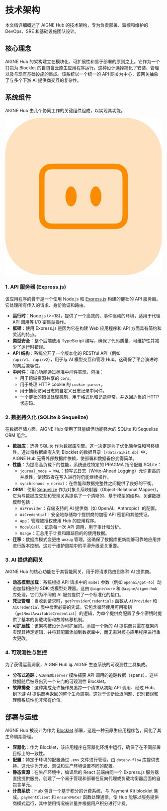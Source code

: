 # 技术架构

本文档详细概述了 AIGNE Hub 的技术架构，专为负责部署、监控和维护的 DevOps、SRE 和基础设施团队设计。

## 核心理念

AIGNE Hub 的架构建立在模块化、可扩展性和易于部署的原则之上。它作为一个打包为 Blocklet 的自包含云原生应用程序运行。这种设计选择简化了安装、管理以及与现有基础设施的集成。该系统以一个统一的 API 网关为中心，该网关抽象了与多个下游 AI 提供商交互的复杂性。

## 系统组件

AIGNE Hub 由几个协同工作的关键组件组成，以实现其功能。

![AIGNE Hub Logo](../../../blocklets/core/screenshots/logo.png)

### 1. API 服务器 (Express.js)

该应用程序的骨干是一个使用 Node.js 和 [Express.js](https://expressjs.com/) 构建的健壮的 API 服务器。它处理所有传入的请求、身份验证和路由。

-   **运行时**：Node.js (>=18)，提供了一个高效的、事件驱动的环境，适用于代理 API 调用等 I/O 密集型操作。
-   **框架**：使用 Express.js 是因为它在构建 Web 应用程序和 API 方面具有简约和灵活的特点。
-   **类型安全**：整个后端使用 TypeScript 编写，确保了代码质量、可维护性并减少了运行时错误。
-   **API 结构**：系统公开了一个版本化的 RESTful API（例如 `/api/v1`、`/api/v2`），用于与 AI 模型交互和管理 Hub。这确保了平台演进时的向后兼容性。
-   **中间件**：核心功能通过标准中间件实现，包括：
    -   用于跨域资源共享的 `cors`。
    -   用于处理 HTTP cookie 的 `cookie-parser`。
    -   用于捕获访问日志的自定义日志记录中间件。
    -   一个健壮的错误处理机制，用于格式化和记录异常，并返回适当的 HTTP 状态码。

### 2. 数据持久化 (SQLite & Sequelize)

在数据存储方面，AIGNE Hub 使用了轻量级但功能强大的 SQLite 和 Sequelize ORM 组合。

-   **数据库**：选择 SQLite 作为数据库引擎。这一决定是为了优化简单性和可移植性。通过将数据库嵌入到 Blocklet 的数据目录（`/data/aikit.db`）中，AIGNE Hub 无需外部数据库依赖，使部署和数据备份变得简单。
-   **性能**：为提高高负载下的性能，系统通过特定的 PRAGMA 指令配置 SQLite：
    -   `journal_mode = WAL`：预写式日志（Write-Ahead Logging）允许更高的并发性，使读取者在写入进行时仍能继续操作。
    -   `synchronous = normal`：在性能和数据完整性之间提供了良好的平衡。
-   **ORM**：使用 [Sequelize](https://sequelize.org/) 作为对象关系映射器（Object-Relational Mapper）。它为与数据库交互和管理关系提供了一个清晰的、基于模型的结构。关键数据模型包括：
    -   `AiProvider`：存储支持的 AI 提供商（如 OpenAI、Anthropic）的配置。
    -   `AiCredential`：安全地存储每个提供商的加密 API 密钥和其他凭证。
    -   `App`：管理被授权使用 Hub 的应用程序。
    -   `ModelCall`：记录每一次 API 调用，用于审计和分析。
    -   `Usage`：汇总用于计费和跟踪目的的使用数据。
-   **迁移**：数据库模式变更由 `umzug` 管理。这确保了数据库更新能够可靠地应用并进行版本控制，这对于维护周期中的平滑升级至关重要。

### 3. AI 提供商网关

AIGNE Hub 的核心功能在于其智能网关，用于将请求路由到各种 AI 提供商。

-   **动态模型加载**：系统根据 API 请求中的 `model` 参数（例如 `openai/gpt-4o`）动态加载相应的 SDK 或模型处理器。这由 `@aigne/core` 和 `@aigne/aigne-hub` 库处理，它们为不同的 AI 服务提供了一个标准化的接口。
-   **凭证管理**：当收到请求时，`getProviderCredentials` 函数从 `AiProvider` 和 `AiCredential` 表中检索必要的凭证。它包含循环使用可用密钥（`getNextAvailableCredential`）的逻辑，为单个提供商配置了多个密钥时提供了基本的负载均衡和故障转移机制。
-   **可扩展性**：该架构被设计为可扩展的。添加一个新的 AI 提供商只需在框架内实现其特定逻辑，并将其配置添加到数据库中，而无需对核心应用程序进行重大更改。

### 4. 可观测性与监控

为了获得运营洞察，AIGNE Hub 与 AIGNE 生态系统的可观测性工具集成。

-   **分布式追踪**：`AIGNEObserver` 模块捕获 API 调用的追踪数据（spans）。这些数据随后被导出到一个专门的可观测性 Blocklet。
-   **故障排查**：这种集成允许操作员追踪一个请求从初始 API 调用、经过 Hub、到下游 AI 提供商再返回的整个生命周期。这对于诊断延迟问题、识别错误和理解系统性能非常有价值。

## 部署与运维

AIGNE Hub 被设计为作为 [Blocklet](https://blocklet.io) 部署，这是一种云原生应用程序包，简化了其生命周期管理。

-   **容器化**：作为 Blocklet，该应用程序在容器化环境中运行，确保了在不同部署目标上的一致性。
-   **配置**：特定于环境的配置通过 `.env` 文件进行管理，由 `dotenv-flow` 库提供支持。这允许为开发、测试和生产环境设置不同的配置。
-   **静态资源**：在生产环境中，编译后的 React 前端由同一个 Express.js 服务器直接提供服务，创建了一个易于管理和部署在反向代理或负载均衡器后面的自包含单元。
-   **计费系统**：Hub 包含一个基于积分的计费系统，与 Payment Kit blocklet 集成。`paymentClient` 和 `ensureMeter` 函数处理通信，使 Hub 能够以服务提供商模式运行，其中使用情况被计量并根据用户积分进行计费。